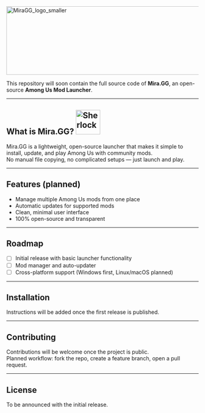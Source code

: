 <img width="538" height="179" alt="MiraGG_logo_smaller" src="https://github.com/user-attachments/assets/2d4ad439-a5e7-40c3-8bd2-9d6b441b3c3d" />

This repository will soon contain the full source code of **Mira.GG**, an open-source **Among Us Mod Launcher**.  

---

## What is Mira.GG? <img width="64" height="64" alt="Sherlock" src="https://github.com/user-attachments/assets/1d66e822-5de4-4185-97ed-bcac7aeb09c0" />


Mira.GG is a lightweight, open-source launcher that makes it simple to install, update, and play Among Us with community mods.  
No manual file copying, no complicated setups — just launch and play.  

---

## Features (planned)

- Manage multiple Among Us mods from one place  
- Automatic updates for supported mods  
- Clean, minimal user interface  
- 100% open-source and transparent  

---

## Roadmap

- [ ] Initial release with basic launcher functionality  
- [ ] Mod manager and auto-updater  
- [ ] Cross-platform support (Windows first, Linux/macOS planned)  

---

## Installation

Instructions will be added once the first release is published.  

---

## Contributing

Contributions will be welcome once the project is public.  
Planned workflow: fork the repo, create a feature branch, open a pull request.  

---

## License

To be announced with the initial release.  
